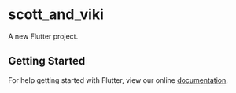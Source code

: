 # scott_and_viki

A new Flutter project.

## Getting Started

For help getting started with Flutter, view our online
[documentation](https://flutter.io/).
